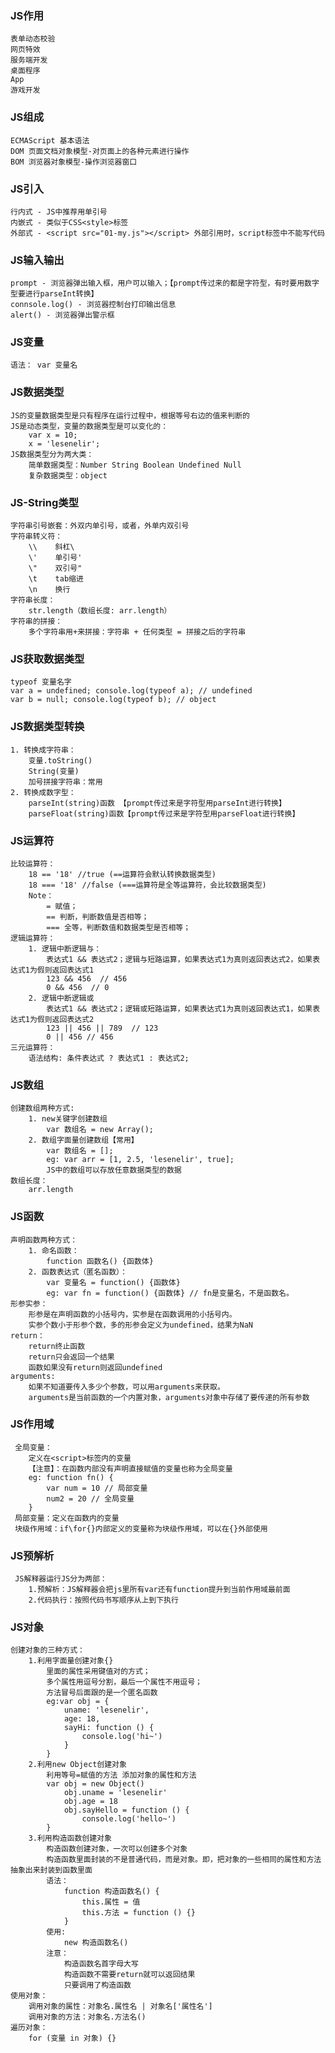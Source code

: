 ### JS作用
    表单动态校验
    网页特效
    服务端开发
    桌面程序
    App
    游戏开发
    
### JS组成
    ECMAScript 基本语法
    DOM 页面文档对象模型-对页面上的各种元素进行操作
    BOM 浏览器对象模型-操作浏览器窗口
    
### JS引入
    行内式 - JS中推荐用单引号
    内嵌式 - 类似于CSS<style>标签
    外部式 - <script src="01-my.js"></script> 外部引用时，script标签中不能写代码
    
### JS输入输出
    prompt - 浏览器弹出输入框，用户可以输入；【prompt传过来的都是字符型，有时要用数字型要进行parseInt转换】
    connsole.log() - 浏览器控制台打印输出信息
    alert() - 浏览器弹出警示框
    
### JS变量
    语法： var 变量名 
    
### JS数据类型
    JS的变量数据类型是只有程序在运行过程中，根据等号右边的值来判断的
    JS是动态类型，变量的数据类型是可以变化的：
        var x = 10; 
        x = 'lesenelir';
    JS数据类型分为两大类：
        简单数据类型：Number String Boolean Undefined Null
        复杂数据类型：object

### JS-String类型
    字符串引号嵌套：外双内单引号，或者，外单内双引号
    字符串转义符：
        \\    斜杠\
        \'    单引号'
        \"    双引号"
        \t    tab缩进
        \n    换行
    字符串长度：
        str.length（数组长度: arr.length）
    字符串的拼接：
        多个字符串用+来拼接：字符串 + 任何类型 = 拼接之后的字符串

### JS获取数据类型
    typeof 变量名字 
    var a = undefined; console.log(typeof a); // undefined
    var b = null; console.log(typeof b); // object
    
### JS数据类型转换
    1. 转换成字符串：
        变量.toString()
        String(变量)
        加号拼接字符串：常用
    2. 转换成数字型：
        parseInt(string)函数 【prompt传过来是字符型用parseInt进行转换】
        parseFloat(string)函数【prompt传过来是字符型用parseFloat进行转换】
        
### JS运算符
    比较运算符：
        18 == '18' //true (==运算符会默认转换数据类型)
        18 === '18' //false (===运算符是全等运算符，会比较数据类型) 
        Note：
            = 赋值；
            == 判断，判断数值是否相等；
            === 全等，判断数值和数据类型是否相等；
    逻辑运算符：
        1. 逻辑中断逻辑与：
            表达式1 && 表达式2；逻辑与短路运算，如果表达式1为真则返回表达式2，如果表达式1为假则返回表达式1
            123 && 456  // 456
            0 && 456  // 0
        2. 逻辑中断逻辑或
            表达式1 && 表达式2；逻辑或短路运算，如果表达式1为真则返回表达式1，如果表达式1为假则返回表达式2
            123 || 456 || 789  // 123
            0 || 456 // 456
    三元运算符：
        语法结构: 条件表达式 ? 表达式1 : 表达式2;
        
### JS数组
    创建数组两种方式:
        1. new关键字创建数组
            var 数组名 = new Array();
        2. 数组字面量创建数组【常用】
            var 数组名 = [];
            eg: var arr = [1, 2.5, 'lesenelir', true];
            JS中的数组可以存放任意数据类型的数据
    数组长度：
        arr.length  
        
### JS函数
    声明函数两种方式：
        1. 命名函数：
            function 函数名() {函数体}
        2. 函数表达式（匿名函数）：
            var 变量名 = function() {函数体}
            eg: var fn = function() {函数体} // fn是变量名，不是函数名。
    形参实参：
        形参是在声明函数的小括号内，实参是在函数调用的小括号内。
        实参个数小于形参个数，多的形参会定义为undefined，结果为NaN
    return：
        return终止函数
        return只会返回一个结果
        函数如果没有return则返回undefined
    arguments:
        如果不知道要传入多少个参数，可以用arguments来获取。
        arguments是当前函数的一个内置对象，arguments对象中存储了要传递的所有参数
                   
### JS作用域
     全局变量：
        定义在<script>标签内的变量
        【注意】：在函数内部没有声明直接赋值的变量也称为全局变量
        eg: function fn() {
            var num = 10 // 局部变量
            num2 = 20 // 全局变量
        }
     局部变量：定义在函数内的变量 
     块级作用域：if\for{}内部定义的变量称为块级作用域，可以在{}外部使用
     
### JS预解析
     JS解释器运行JS分为两部：
        1.预解析：JS解释器会把js里所有var还有function提升到当前作用域最前面
        2.代码执行：按照代码书写顺序从上到下执行
        
### JS对象 
    创建对象的三种方式：
        1.利用字面量创建对象{}
            里面的属性采用键值对的方式；
            多个属性用逗号分割，最后一个属性不用逗号；
            方法冒号后面跟的是一个匿名函数
            eg:var obj = {
                uname: 'lesenelir',
                age: 18,
                sayHi: function () {
                    console.log('hi~')
                }
            }
        2.利用new Object创建对象
            利用等号=赋值的方法 添加对象的属性和方法
            var obj = new Object()
                obj.uname = 'lesenelir'
                obj.age = 18
                obj.sayHello = function () {
                    console.log('hello~')
            }
        3.利用构造函数创建对象  
            构造函数创建对象，一次可以创建多个对象
            构造函数里面封装的不是普通代码，而是对象。即，把对象的一些相同的属性和方法抽象出来封装到函数里面
            语法：
                function 构造函数名() {
                    this.属性 = 值
                    this.方法 = function () {}
                }
            使用:
                new 构造函数名()
            注意：
                构造函数名首字母大写
                构造函数不需要return就可以返回结果
                只要调用了构造函数          
    使用对象：
        调用对象的属性：对象名.属性名 | 对象名['属性名']
        调用对象的方法：对象名.方法名()      
    遍历对象：
        for (变量 in 对象) {}   

        